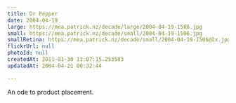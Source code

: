 ```yaml
---
title: Dr Pepper
date: 2004-04-19
large: https://mea.patrick.nz/decade/large/2004-04-19-1506.jpg
small: https://mea.patrick.nz/decade/small/2004-04-19-1506.jpg
smallRetina: https://mea.patrick.nz/decade/small/2004-04-19-1506@2x.jpg
flickrUrl: null
photoId: null
createdAt: 2011-01-30 11:07:15.253583
updatedAt: 2004-04-21 00:32:44

---
```

An ode to product placement.
